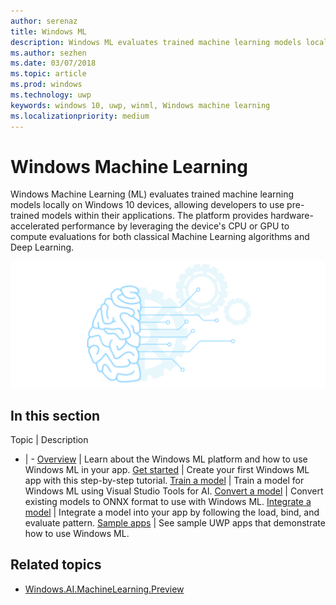 ```yaml
---
author: serenaz
title: Windows ML
description: Windows ML evaluates trained machine learning models locally on Windows 10 devices, allowing developers to use pre-trained models within their applications.
ms.author: sezhen
ms.date: 03/07/2018
ms.topic: article
ms.prod: windows
ms.technology: uwp
keywords: windows 10, uwp, winml, Windows machine learning
ms.localizationpriority: medium
---
```


# Windows Machine Learning

Windows Machine Learning (ML) evaluates trained machine learning models locally on Windows 10 devices, allowing developers to use pre-trained models within their applications. The platform provides hardware-accelerated performance by leveraging the device's CPU or GPU to compute evaluations for both classical Machine Learning algorithms and Deep Learning.

![Windows machine learning](images/winml-graphic.png)

## In this section
Topic | Description
- | -
[Overview](overview.md) | Learn about the Windows ML platform and how to use Windows ML in your app.
[Get started](get-started.md) | Create your first Windows ML app with this step-by-step tutorial.
[Train a model](train-ai-model.md) | Train a model for Windows ML using Visual Studio Tools for AI.
[Convert a model](conversion-samples.md) | Convert existing models to ONNX format to use with Windows ML.
[Integrate a model](integrate-model.md) | Integrate a model into your app by following the load, bind, and evaluate pattern.
[Sample apps](samples.md) | See sample UWP apps that demonstrate how to use Windows ML.

## Related topics
- [Windows.AI.MachineLearning.Preview](/uwp/api/windows.ai.machinelearning.preview)